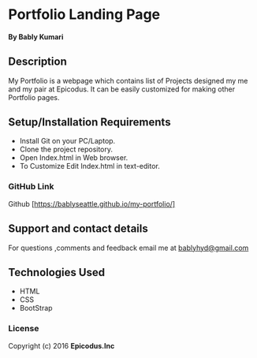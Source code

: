 # Portfolio Landing Page

#### By Bably Kumari

## Description
My Portfolio is a webpage which contains list of Projects designed my me and my pair at Epicodus.
It can be easily customized for making other Portfolio pages.

## Setup/Installation Requirements

* Install Git on your PC/Laptop.
* Clone the project repository.
* Open Index.html in Web browser.
* To Customize Edit Index.html in text-editor.

### GitHub Link
 Github [https://bablyseattle.github.io/my-portfolio/]

## Support and contact details
  For questions ,comments and feedback email me at bablyhyd@gmail.com


## Technologies Used

* HTML
* CSS
* BootStrap

### License

Copyright (c) 2016 **Epicodus.Inc**
